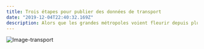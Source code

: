 ```yaml
---
title: Trois étapes pour publier des données de transport
date: "2019-12-04T22:40:32.169Z"
description: Alors que les grandes métropoles voient fleurir depuis plusieurs années des services numériques et des applications autour de leur réseau de transport, les territoires moins denses et les réseaux interurbains sont encore souvent invisibles sur internet. Comment changer la donne grâce à l'open data ?
---
```


![Image-transport](data-transport-pic.png)
